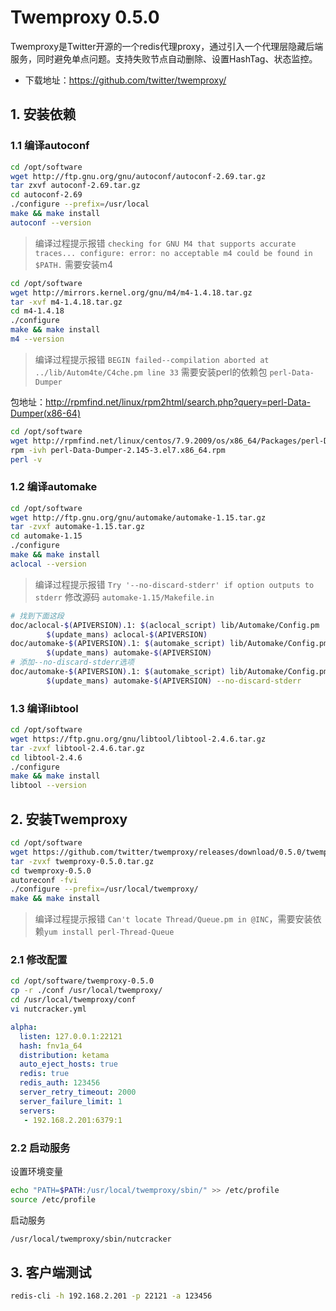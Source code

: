 # Twemproxy 0.5.0

Twemproxy是Twitter开源的一个redis代理proxy，通过引入一个代理层隐藏后端服务，同时避免单点问题。支持失败节点自动删除、设置HashTag、状态监控。

- 下载地址：https://github.com/twitter/twemproxy/

## 1. 安装依赖

### 1.1 编译autoconf

```bash
cd /opt/software
wget http://ftp.gnu.org/gnu/autoconf/autoconf-2.69.tar.gz
tar zxvf autoconf-2.69.tar.gz
cd autoconf-2.69
./configure --prefix=/usr/local
make && make install
autoconf --version
```

> 编译过程提示报错 `checking for GNU M4 that supports accurate traces... configure: error: no acceptable m4 could be found in $PATH.` 需要安装m4

```bash
cd /opt/software
wget http://mirrors.kernel.org/gnu/m4/m4-1.4.18.tar.gz
tar -xvf m4-1.4.18.tar.gz
cd m4-1.4.18
./configure
make && make install
m4 --version
```

> 编译过程提示报错 `BEGIN failed--compilation aborted at ../lib/Autom4te/C4che.pm line 33` 需要安装perl的依赖包 `perl-Data-Dumper`

包地址：http://rpmfind.net/linux/rpm2html/search.php?query=perl-Data-Dumper(x86-64)

```bash
cd /opt/software
wget http://rpmfind.net/linux/centos/7.9.2009/os/x86_64/Packages/perl-Data-Dumper-2.145-3.el7.x86_64.rpm
rpm -ivh perl-Data-Dumper-2.145-3.el7.x86_64.rpm
perl -v
```

### 1.2 编译automake

```bash
cd /opt/software
wget http://ftp.gnu.org/gnu/automake/automake-1.15.tar.gz
tar -zvxf automake-1.15.tar.gz
cd automake-1.15
./configure
make && make install
aclocal --version
```

> 编译过程提示报错 `Try '--no-discard-stderr' if option outputs to stderr` 修改源码 `automake-1.15/Makefile.in`

```bash
# 找到下面这段
doc/aclocal-$(APIVERSION).1: $(aclocal_script) lib/Automake/Config.pm
        $(update_mans) aclocal-$(APIVERSION)
doc/automake-$(APIVERSION).1: $(automake_script) lib/Automake/Config.pm
        $(update_mans) automake-$(APIVERSION)
# 添加--no-discard-stderr选项
doc/automake-$(APIVERSION).1: $(automake_script) lib/Automake/Config.pm
        $(update_mans) automake-$(APIVERSION) --no-discard-stderr
```

### 1.3 编译libtool

```bash
cd /opt/software
wget https://ftp.gnu.org/gnu/libtool/libtool-2.4.6.tar.gz
tar -zvxf libtool-2.4.6.tar.gz
cd libtool-2.4.6
./configure
make && make install
libtool --version
```

## 2. 安装Twemproxy

```bash
cd /opt/software
wget https://github.com/twitter/twemproxy/releases/download/0.5.0/twemproxy-0.5.0.tar.gz
tar -zvxf twemproxy-0.5.0.tar.gz
cd twemproxy-0.5.0
autoreconf -fvi 
./configure --prefix=/usr/local/twemproxy/
make && make install
```

> 编译过程提示报错 `Can't locate Thread/Queue.pm in @INC`，需要安装依赖`yum install perl-Thread-Queue`

### 2.1 修改配置


```bash
cd /opt/software/twemproxy-0.5.0
cp -r ./conf /usr/local/twemproxy/
cd /usr/local/twemproxy/conf
vi nutcracker.yml
```

```yml
alpha:
  listen: 127.0.0.1:22121
  hash: fnv1a_64
  distribution: ketama
  auto_eject_hosts: true
  redis: true
  redis_auth: 123456
  server_retry_timeout: 2000
  server_failure_limit: 1
  servers:
   - 192.168.2.201:6379:1
```

### 2.2 启动服务

设置环境变量

```bash
echo "PATH=$PATH:/usr/local/twemproxy/sbin/" >> /etc/profile
source /etc/profile
```

启动服务

```bash
/usr/local/twemproxy/sbin/nutcracker
```

## 3. 客户端测试

```bash
redis-cli -h 192.168.2.201 -p 22121 -a 123456
```

